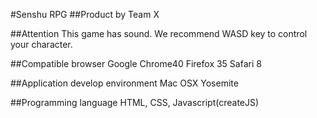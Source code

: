 #Senshu RPG
##Product by Team X

##Attention
This game has sound.
We recommend WASD key to control your character.

##Compatible browser
Google Chrome40
Firefox 35
Safari 8

##Application develop environment
Mac OSX Yosemite

##Programming language
HTML, CSS, Javascript(createJS)